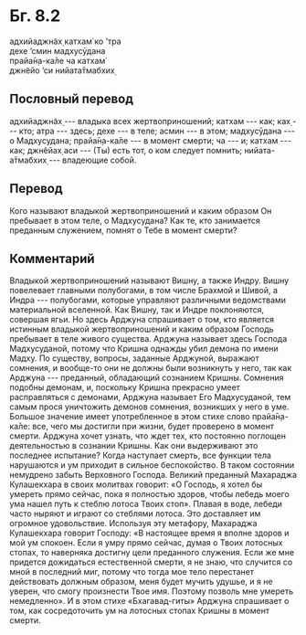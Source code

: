# Бг. 8.2
адхийаджн̃ах̣ катхам̇ ко ’тра<br/>
дехе ’смин мадхусӯдана<br/>
прайа̄н̣а-ка̄ле ча катхам̇<br/>
джн̃ейо ’си нийата̄тмабхих̣
## Пословный перевод

адхийаджн̃ах̣ --- владыка всех жертвоприношений; катхам --- как; ках̣ ---
кто; атра --- здесь; дехе --- в теле; асмин --- в этом; мадхусӯдана ---
о Мадхусудана; прайа̄н̣а-ка̄ле --- в момент смерти; ча --- и; катхам ---
как; джн̃ейах̣ аси --- (Ты) есть тот, о ком следует помнить;
нийата-а̄тмабхих̣ --- владеющие собой.

## Перевод

Кого называют владыкой жертвоприношений и каким образом Он пребывает в
этом теле, о Мадхусудана? Как те, кто занимается преданным служением,
помнят о Тебе в момент смерти?

## Комментарий

Владыкой жертвоприношений называют Вишну, а также Индру. Вишну
повелевает главными полубогами, в том числе Брахмой и Шивой, а Индра ---
полубогами, которые управляют различными ведомствами материальной
вселенной. Как Вишну, так и Индре поклоняются, совершая ягьи. Но здесь
Арджуна спрашивает о том, кто является истинным владыкой
жертвоприношений и каким образом Господь пребывает в теле живого
существа. Арджуна называет здесь Господа Мадхусуданой, потому что Кришна
однажды убил демона по имени Мадху. По существу, вопросы, заданные
Арджуной, выражают сомнения, и вообще-то они не должны были возникнуть у
него, так как Арджуна --- преданный, обладающий сознанием Кришны.
Сомнения подобны демонам, и, поскольку Кришна прекрасно умеет
расправляться с демонами, Арджуна называет Его Мадхусуданой, тем самым
прося уничтожить демонов сомнения, возникших у него в уме. Большое
значение имеет употребленное в этом стихе слово прайа̄н̣а-ка̄ле: все, чего
мы достигли при жизни, будет проверено в момент смерти. Арджуна хочет
узнать, что ждет тех, кто постоянно поглощен деятельностью в сознании
Кришны. Как они выдерживают это последнее испытание? Когда наступает
смерть, все функции тела нарушаются и ум приходит в сильное
беспокойство. В таком состоянии немудрено забыть Верховного Господа.
Великий преданный Махараджа Кулашекхара в своих молитвах говорит: «О
Господь, я хотел бы умереть прямо сейчас, пока я полностью здоров, чтобы
лебедь моего ума нашел путь к стеблю лотоса Твоих стоп». Плавая в воде,
лебеди часто ныряют и играют со стеблями лотоса. Это доставляет им
огромное удовольствие. Используя эту метафору, Махараджа Кулашекхара
говорит Господу: «В настоящее время я вполне здоров и мой ум спокоен.
Если я умру прямо сейчас, думая о Твоих лотосных стопах, то наверняка
достигну цели преданного служения. Если же мне придется дожидаться
естественной смерти, я не знаю, что случится со мной в последний миг,
потому что тогда мое тело перестанет действовать должным образом, меня
будет мучить удушье, и я не уверен, что смогу произнести Твое имя.
Поэтому позволь мне умереть немедленно». И в этом стихе «Бхагавад-гиты»
Арджуна спрашивает о том, как сосредоточить ум на лотосных стопах Кришны
в момент смерти.

